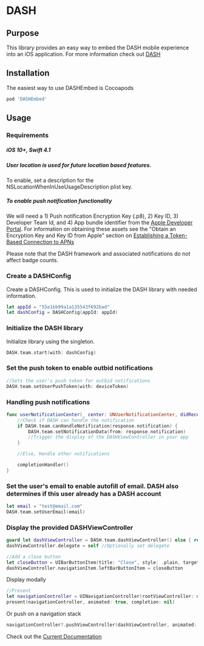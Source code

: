 # DASH

## Purpose

This library provides an easy way to embed the DASH mobile experience into an iOS application. For more information check out [DASH](http://www.dashapp.io)

## Installation

The easiest way to use DASHEmbed is Cocoapods

```ruby
pod 'DASHEmbed'
```

## Usage

### Requirements

##### iOS 10+, Swift 4.1

##### User location is used for future location based features.

To enable, set a description for the NSLocationWhenInUseUsageDescription plist key.

##### To enable push notification functionality

We will need a 1) Push notification Encryption Key (.p8), 2) Key ID, 3) Developer Team Id, and 4) App bundle identifier from the [Apple Developer Portal](https://developer.apple.com). For information on obtaining these assets see the "Obtain an Encryption Key and Key ID from Apple" section on [Establishing a Token-Based Connection to APNs](https://developer.apple.com/documentation/usernotifications/setting_up_a_remote_notification_server/establishing_a_token_based_connection_to_apns)

Please note that the DASH framework and associated notifications do not affect badge counts.

### Create a DASHConfig

Create a DASHConfig. This is used to initialize the DASH library with needed information.

```swift
let appId = "55e1bb99a1a135543f692bad"
let dashConfig = DASHConfig(appId: appId)
```
### Initialize the DASH library

Initialize library using the singleton.

```swift
DASH.team.start(with: dashConfig)
```

### Set the push token to enable outbid notifications

```swift
//Sets the user's push token for outbid notifications
DASH.team.setUserPushToken(with: deviceToken)
```

### Handling push notifications

```swift
func userNotificationCenter(_ center: UNUserNotificationCenter, didReceive response: UNNotificationResponse, withCompletionHandler completionHandler: @escaping () -> Void) {
    //Check if DASH can handle the notification
    if DASH.team.canHandleNotification(response.notification) {
        DASH.team.setNotificationData(from: response.notification)
        //Trigger the display of the DASHViewController in your app
    }

    //Else, Handle other notifications

    completionHandler()
}
```

### Set the user's email to enable autofill of email. DASH also determines if this user already has a DASH account

```swift
let email = "test@email.com"
DASH.team.setUserEmail(email)
```

### Display the provided DASHViewController

```swift
guard let dashViewController = DASH.team.dashViewController() else { return }
dashViewController.delegate = self //Optionally set delegate

//Add a close button
let closeButton = UIBarButtonItem(title: "Close", style: .plain, target: self, action: #selector(closeDASHModal))
dashViewController.navigationItem.leftBarButtonItem = closeButton
```
Display modally

```swift
//Present
let navigationController = UINavigationController(rootViewController: dashViewController)
present(navigationController, animated: true, completion: nil)
```
Or push on a navigation stack

```swift
navigationController?.pushViewController(dashViewController, animated: true)
```

Check out the [Current Documentation](https://github.com/DashAuction/iOS-DASHEmbed/raw/master/Documentation/DASHAuctions_V1.pdf)
